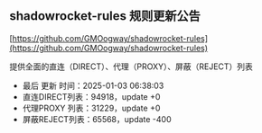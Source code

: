 ## shadowrocket-rules 规则更新公告

[https://github.com/GMOogway/shadowrocket-rules](https://github.com/GMOogway/shadowrocket-rules)

提供全面的直连（DIRECT）、代理（PROXY）、屏蔽（REJECT）列表
- 最后 更新 时间：2025-01-03 06:38:03
- 直连DIRECT列表：94918，update +0
- 代理PROXY 列表：31229，update +0
- 屏蔽REJECT列表：65568，update -400